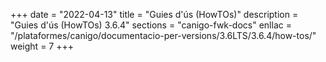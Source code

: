 +++
date        = "2022-04-13"
title       = "Guies d'ús (HowTOs)"
description = "Guies d'ús (HowTOs) 3.6.4"
sections    = "canigo-fwk-docs"
enllac      = "/plataformes/canigo/documentacio-per-versions/3.6LTS/3.6.4/how-tos/"
weight      = 7
+++
